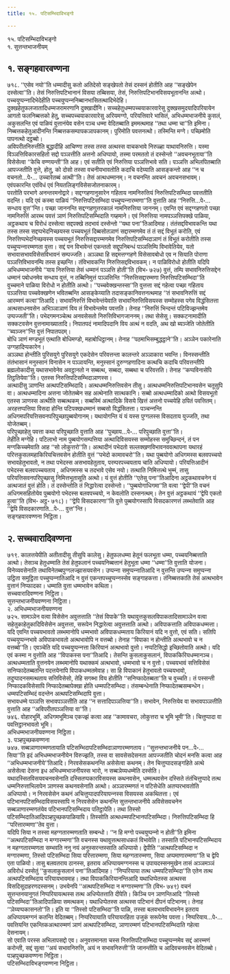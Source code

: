 ```yaml
---
title: १५. पटिसम्भिदाविभङ्गो

---
```

१५. पटिसम्भिदाविभङ्गो  
१. सुत्तन्तभाजनीयम्  


## १. सङ्गहवारवण्णना

७१८. ‘‘एसेव नयो’’ति धम्मादीसु कतो अतिदेसो सङ्खेपतो तेसं दस्सनं होतीति आह ‘‘सङ्खेपेन दस्सेत्वा’’ति। तेसं निरुत्तिपटिभानानं विसया तब्बिसया, तेसं, निरुत्तिपटिभानविसयभूतानन्ति अत्थो। पच्‍चयुप्पन्‍नादिभेदेहीति पच्‍चयुप्पन्‍ननिब्बानभासितत्थादिभेदेहि।  
दुक्खहेतुफलजातादिधम्मजरामरणानि दुक्खादीनि। सच्‍चहेतुधम्मपच्‍चयाकारवारेसु दुक्खसमुदयादिपरियायेन आगतो फलनिब्बत्तको हेतु, सच्‍चपच्‍चयाकारवारेसु अरियमग्गो, परियत्तिवारे भासितं, अभिधम्मभाजनीये कुसलं, अकुसलन्ति एवं पाळियं वुत्तानंयेव वसेन पञ्‍च धम्मा वेदितब्बाति इममत्थमाह ‘‘तथा धम्मा चा’’ति इमिना।  
निब्बत्तकहेतुआदीनन्ति निब्बत्तकसम्पापकञापकानम्। पुरिमोति पवत्तनत्थो। तस्मिन्ति मग्गे। पच्छिमोति पापनत्थो दट्ठब्बो।  
अविपरीतनिरुत्तीति बुद्धादीहि आचिण्णा तस्स तस्स अत्थस्स वाचकभावे निरुळ्हा याथावनिरुत्ति। यस्मा विञ्‍ञत्तिविकारसहितो सद्दो पञ्‍ञत्तीति अत्तनो अधिप्पायो, तस्मा परमततो तं दस्सेन्तो ‘‘अवचनभूताया’’ति विसेसेत्वा ‘‘केचि वण्णयन्ती’’ति आह। एवं सतीति एवं निरुत्तिया पञ्‍ञत्तिभावे सति। पञ्‍ञत्ति अभिलपितब्बाति आपज्‍जतीति वुत्ते, होतु, को दोसो तस्सा वचनीयभावतोति कदाचि वदेय्याति आसङ्कन्तो आह ‘‘न च वचनतो…पे॰… उच्‍चारेतब्बं अत्थी’’ति। तेसं अत्थधम्मानम्। न वचनन्ति अवचनं अवचनसभावम्। एवंपकारन्ति एवंविधं एवं नियतलिङ्गविसेसजोतनाकारम्।  
परतोति परभागे अनन्तरमनोद्वारे। सद्दग्गहणानुसारेन गहिताय नामनिरुत्तियं निरुत्तिपटिसम्भिदा पवत्ततीति वदन्ति। यदि एवं कस्मा पाळियं ‘‘निरुत्तिपटिसम्भिदा पच्‍चुप्पन्‍नारम्मणा’’ति वुत्ताति आह ‘‘निरुत्ति…पे॰… सन्धाय वुत्त’’न्ति। पच्छा जाननन्ति सद्दग्गहणुत्तरकालं नामनिरुत्तिया जाननम्। एवन्ति एवं सद्दग्गहणतो पच्छा नामनिरुत्तिं आरब्भ पवत्तं ञाणं निरुत्तिपटिसम्भिदाति गय्हमाने। एवं निरुत्तिया नामपञ्‍ञत्तिपक्खे पाळिया, अट्ठकथाय च विरोधं दस्सेत्वा सद्दपक्खे तदभावं दस्सेन्तो ‘‘यथा पना’’तिआदिमाह। तंतंसद्दविभावकन्ति यथा तस्स तस्स सद्दप्पभेदनिच्छयस्स पच्‍चयभूतं दिब्बसोतञाणं सद्दारम्मणमेव तं तं सद्दं विभूतं करोति, एवं निरुत्तिप्पभेदनिच्छयस्स पच्‍चयभूतं निरुत्तिसद्दारम्मणमेव निरुत्तिपटिसम्भिदाञाणं तं विभूतं करोतीति तस्स पच्‍चुप्पन्‍नारम्मणता वुत्ता। सद्दं पन विभावेन्तं एकन्ततो सद्दूपनिबन्धं पञ्‍ञत्तिम्पि विभावेतियेव, यतो सभावासभावविसेसविभावनं सम्पज्‍जति। अञ्‍ञथा हि सद्दमत्तग्गहणे विसेसावबोधो एव न सियाति पोराणा पञ्‍ञत्तिविभावनम्पि तस्स इच्छन्ति। तंविभावकन्ति निरुत्तिसद्दविभावकम्। न पाळिविरोधो होतीति यदिपि अभिधम्मभाजनीये ‘‘याय निरुत्तिया तेसं धम्मानं पञ्‍ञत्ति होती’’ति (विभ॰ ७२७) वुत्तं, तम्पि सभावनिरुत्तिसद्देन धम्मानं पबोधनमेव सन्धाय वुत्तं, न तब्बिनिमुत्तं पञ्‍ञत्तिन्ति ‘‘निरुत्तिसद्दारम्मणा निरुत्तिपटिसम्भिदा’’ति वुच्‍चमाने पाळिया विरोधो न होतीति अत्थो। ‘‘पच्‍चवेक्खन्तस्सा’’ति वुत्तत्ता सद्दं गहेत्वा पच्छा गहिताय पञ्‍ञत्तिया पच्‍चवेक्खणेन भवितब्बन्ति आसङ्केय्याति तदासङ्कानिवत्तनत्थमाह ‘‘तं सभावनिरुत्तिं सद्दं आरम्मणं कत्वा’’तिआदि। सभावनिरुत्तिं विभावेन्तंयेवाति सभावनिरुत्तिविसयस्स सम्मोहस्स पगेव विद्धंसितत्ता अत्थसाधनवसेन अभिञ्‍ञाञाणं विय तं विभावेन्तमेव पवत्तति। तेनाह ‘‘निरुत्तिं भिन्दन्तं पटिविज्झन्तमेव उप्पज्‍जती’’ति। पभेदगमनञ्‍चेत्थ अनवसेसतो निरुत्तिविभागजाननम्। तथा सेसेसु। सक्‍कटनामादीति सक्‍कटवसेन वुत्तनामाख्यातादि। निपातपदं नामादिपदानि विय अत्थं न वदति, अथ खो ब्यञ्‍जेति जोतेतीति ‘‘ब्यञ्‍जन’’न्ति वुत्तं निपातपदम्।  
बोधि ञाणं मण्डभूतं एत्थाति बोधिमण्डो, महाबोधिट्ठानम्। तेनाह ‘‘पठमाभिसम्बुद्धट्ठाने’’ति। अञ्‍ञेन पकारेनाति उग्गहादिप्पकारेन।  
अञ्‍ञथा होन्तीति पुरिसयुगे पुरिसयुगे एकदेसेन परिवत्तन्ता कालन्तरे अञ्‍ञाकारा भवन्ति। विनस्सन्तीति तंतंभासानं मनुस्सानं विनासेन न पञ्‍ञायन्ति, मनुस्सानं दुरुग्गहणादिना कत्थचि कदाचि परिवत्तन्तीपि ब्रह्मलोकादीसु यथासभावेनेव अवट्ठानतो न सब्बत्थ, सब्बदा, सब्बथा च परिवत्तति। तेनाह ‘‘कप्पविनासेपि तिट्ठतियेवा’’ति। एतस्स निरुत्तिपटिसम्भिदाञाणस्स।  
अत्थादीसु ञाणन्ति अत्थपटिसम्भिदादि। अत्थधम्मनिरुत्तिवसेन तीसु। अत्थधम्मनिरुत्तिपटिभानवसेन चतूसुपि वा। अत्थधम्मादिना अत्तना जोतेतब्बेन सह अत्थेनाति सात्थकानि। सब्बो अत्थधम्मादिको अत्थो विसयभूतो एतस्स ञाणस्स अत्थीति सब्बत्थकम्। सब्बस्मिं अत्थादिके विसये खित्तं अत्तनो पच्‍चयेहि ठपितं पवत्तितम्। अरहत्तप्पत्तिया विसदा होन्ति पटिपक्खधम्मानं सब्बसो विद्धंसितत्ता। पञ्‍चन्‍नन्ति अधिगमपरियत्तिसवनपरिपुच्छापुब्बयोगानम्। यथायोगन्ति यं यं यस्स पुग्गलस्स विसदताय युज्‍जति, तथा योजेतब्बम्।  
परिपुच्छाहेतु पवत्ता कथा परिपुच्छाति वुत्ताति आह ‘‘पुच्छाय…पे॰… परिपुच्छाति वुत्ता’’ति।  
तेहीति मग्गेहि। पटिलाभो नाम पुब्बयोगसम्पत्तिया अत्थादिविसयस्स सम्मोहस्स समुच्छिन्दनं, तं पन मग्गकिच्‍चमेवाति आह ‘‘सो लोकुत्तरो’’ति। अत्थादीनं पभेदतो सल्‍लक्खणविभावनववत्थापना यथारहं परित्तकुसलमहाकिरियचित्तवसेन होतीति वुत्तं ‘‘पभेदो कामावचरो’’ति। यथा पुब्बयोगो अधिगमस्स बलवपच्‍चयो सभावहेतुभावतो, न तथा पभेदस्स असभावहेतुताय, परम्परपच्‍चयताय चाति अधिप्पायो। परियत्तिआदीनं पभेदस्स बलवपच्‍चयताय , अधिगमस्स च तदभावे एसेव नयो। तत्थाति निमित्तत्थे भुम्मं, तासु परियत्तिसवनपरिपुच्छासु निमित्तभूतासूति अत्थो। यं वुत्तं होतीति ‘‘एतेसु पना’’तिआदिना अट्ठकथावचनेन यं अत्थजातं वुत्तं होति। तं दस्सेन्तोति तं निद्धारेत्वा दस्सेन्तो। ‘‘पुब्बयोगाधिगमा’’ति वत्वा ‘‘द्वेपी’’ति वचनं अधिगमसहितोयेव पुब्बयोगो पभेदस्स बलवपच्‍चयो, न केवलोति दस्सनत्थम्। तेन वुत्तं अट्ठकथायं ‘‘द्वेपि एकतो हुत्वा’’ति (विभ॰ अट्ठ॰ ७१८)। ‘‘द्वेपि विसदकारणा’’ति वुत्ते पुब्बयोगस्सापि विसदकारणत्तं लब्भतेवाति आह ‘‘द्वेपि विसदकारणाति…पे॰… वुत्त’’न्ति।  
सङ्गहवारवण्णना निट्ठिता।  


## २. सच्‍चवारादिवण्णना

७१९. कालत्तयेपीति अतीतादीसु तीसुपि कालेसु। हेतुफलधम्मा हेतूनं फलभूता धम्मा, पच्‍चयनिब्बत्ताति अत्थो। तेसञ्‍च हेतुधम्माति तेसं हेतुफलानं पच्‍चयनिब्बत्तानं हेतुभूता धम्मा ‘‘धम्मा’’ति वुत्ताति योजना। विनेय्यवसेनाति तथाविनेतब्बपुग्गलज्झासयवसेन। उप्पन्‍ना समुप्पन्‍नातिआदि न वुत्तन्ति उप्पन्‍ना समुप्पन्‍ना उट्ठिता समुट्ठिता पच्‍चुप्पन्‍नातिआदि न वुत्तं एकन्तपच्‍चुप्पन्‍नस्सेव सङ्गाहकत्ता। तंनिब्बत्तकाति तेसं अत्थभावेन वुत्तानं निप्फादका। धम्माति वुत्ता धम्मभावेन कथिता।  
सच्‍चवारादिवण्णना निट्ठिता।  
सुत्तन्तभाजनीयवण्णना निट्ठिता।  
२. अभिधम्मभाजनीयवण्णना  
७२५. सामञ्‍ञेन वत्वा विसेसेन अवुत्तत्ताति ‘‘तेसं विपाके’’ति यथावुत्तकुसलविपाकतादिसामञ्‍ञेन वत्वा सहेतुकाहेतुकादिविसेसेन अवुत्तत्ता, सरूपेन निद्धारेत्वा अवुत्तत्ताति अत्थो। अविपाकत्ताति अविपाकधम्मत्ता। यदि एवन्ति पच्‍चयभावतो लब्भमानोपि धम्मभावो अविपाकधम्मताय किरियानं यदि न वुत्तो, एवं सति। सतिपि पच्‍चयुप्पन्‍नभावे अविपाकभावतो अत्थभावोपि न वत्तब्बो। तेनाह ‘‘विपाका न होन्तीति अत्थभावो च न वत्तब्बो’’ति। एवञ्‍चेति यदि पच्‍चयुप्पन्‍नत्ता किरियानं अत्थभावो वुत्तो। नप्पटिसिद्धो इच्छितोवाति अत्थो। यदि एवं कस्मा न वुत्तोति आह ‘‘विपाकस्स पना’’तिआदि। तेसन्ति कुसलाकुसलानं, विपाककिरियधम्मानञ्‍च। अत्थधम्मताति वुत्तनयेन लब्भमानोपि यथाक्‍कमं अत्थभावो, धम्मभावो च न वुत्तो। पच्‍चयभावं सत्तिविसेसं सनिप्फादेतब्बतन्ति पदत्तयेनापि विपाकधम्मतमेवाह। सा हि विपाकानं हेतुभावतो पच्‍चयभावो, तदुप्पादनसमत्थताय सत्तिविसेसो, तेहि सगब्भा विय होतीति ‘‘सनिप्फादेतब्बता’’ति च वुच्‍चति। तं पस्सन्ती निप्फादकविसेसापि निप्फादेतब्बापेक्खा होति धम्मपटिसम्भिदा। तंसम्बन्धेनाति निप्फादेतब्बसम्बन्धेन। धम्मपटिसम्भिदं वदन्तेन अत्थपटिसम्भिदापि वुत्ता।  
सभावधम्मे पञ्‍ञत्ति सभावपञ्‍ञत्तीति आह ‘‘न सत्तादिपञ्‍ञत्तिया’’ति। सभावेन, निरुत्तियेव वा सभावपञ्‍ञत्तीति वुत्ताति आह ‘‘अविपरीतपञ्‍ञत्तिया वा’’ति।  
७४६. वोहारभूमिं, अधिगमभूमिञ्‍च एकज्झं कत्वा आह ‘‘कामावचरा, लोकुत्तरा च भूमि भूमी’’ति। चित्तुप्पादा वा पवत्तिट्ठानभावतो भूमि।  
अभिधम्मभाजनीयवण्णना निट्ठिता।  
३. पञ्हपुच्छकवण्णना  
७४७. सब्बञाणारम्मणतायाति पटिसम्भिदापटिसम्भिदाञाणारम्मणताय। ‘‘सुत्तन्तभाजनीये पन…पे॰… सिया’’ति इदं अभिधम्मभाजनीयेन विरुज्झति, तस्स वा सावसेसदेसनता आपज्‍जतीति चोदनं मनसि कत्वा आह ‘‘अभिधम्मभाजनीये’’तिआदि। निरवसेसकथनन्ति असेसेत्वा कथनम्। तेन चित्तुप्पादसङ्गहिते अत्थे असेसेत्वा देसना इध अभिधम्मभाजनीयस्स भारो, न सब्बञेय्यधम्मेति दस्सेति। यथादस्सितविसयवचनवसेनाति दस्सितप्पकारविसयस्स कथनवसेन, धम्मत्थवसेन दस्सिते तंतंचित्तुप्पादे तत्थ धम्मनिरुत्ताभिलापेन ञाणस्स कथनवसेनाति अत्थो। अञ्‍ञारम्मणतं न पटिसेधेति अतप्परभावतोति अधिप्पायो। न निरवसेसेन कथनं अचित्तुप्पादपरियापन्‍नस्स विसयस्स अकथितत्ता। एवं पटिभानपटिसम्भिदाविसयस्सापि न निरवसेसेन कथनन्ति सुत्तन्तभाजनीये अविसेसवचनेन सब्बञाणारम्मणतंयेव पटिभानपटिसम्भिदाय पतिट्ठापेति। तथा तिस्सो पटिसम्भिदातिआदिपञ्हपुच्छकपाळियापि। तिस्सोति अत्थधम्मपटिभानपटिसम्भिदा। निरुत्तिपटिसम्भिदा हि ‘‘परित्तारम्मणा’’तेव वुत्ता।  
यदिपि सिया न तस्सा महग्गतारम्मणताति सम्बन्धो। ‘‘न हि मग्गो पच्‍चयुप्पन्‍नो न होती’’ति इमिना ‘‘अत्थपटिसम्भिदा न मग्गारम्मणा’’ति वचनस्स यथावुत्तत्थसाधकतं विभावेति। तस्साति पटिभानपटिसम्भिदाय न महग्गतारम्मणता सम्भवति ननु नयं अनुस्सरन्तस्साति अधिप्पायो। द्वेपीति ‘‘अत्थपटिसम्भिदा न मग्गारम्मणा, तिस्सो पटिसम्भिदा सिया परित्तारम्मणा, सिया महग्गतारम्मणा, सिया अप्पमाणारम्मणा’’ति च द्वेपि एता पाळियो। तासु बलवतराय ठानस्स, इतराय अधिप्पायमग्गनस्स च उपायदस्सनमुखेन तासं अञ्‍ञमञ्‍ञं अविरोधं दस्सेतुं ‘‘कुसलाकुसलानं पना’’तिआदिमाह। ‘‘निप्परियाया तत्थ धम्मपटिसम्भिदा’’ति एतेन तत्थ अत्थपटिसम्भिदाय परियायभावमाह। तथा विपाककिरियानन्तिआदि यथाधिप्पेतस्स अत्थस्स विसदिसूदाहरणदस्सनम्। उभयेनपि ‘‘अत्थपटिसम्भिदा न मग्गारम्मणा’’ति (विभ॰ ७४९) वचनं सुत्तन्तनयानुगतं निप्परियायत्थस्स तत्थ अधिप्पेतत्ताति दीपेति। किञ्‍चि पन ञाणन्तिआदि ‘‘तिस्सो पटिसम्भिदा’’तिआदिपाळिया समत्थकम्। यथाधिप्पेतस्स अत्थस्स पटिभानं दीपनं पटिभानम्। तेनाह ‘‘ञेय्यप्पकासनतो’’ति। इति या ‘‘तिस्सो पटिसम्भिदा’’ति पाळि, तस्सा बलवभावविभावनेन इतराय अधिप्पायमग्गनं कतन्ति वेदितब्बम्। निप्परियायाति परियायरहिता उजुकं सरूपेनेव पवत्ता। निप्परियाय…पे॰… पवत्तियन्ति एकन्तिकअत्थारम्मणं ञाणं अत्थपटिसम्भिदा, ञाणारम्मणं पटिभानपटिसम्भिदाति गहेत्वा देसनायम्।  
सो एवाति परस्स अभिलापसद्दो एव। अनुवत्तमानता चस्स निरुत्तिपटिसम्भिदा पच्‍चुप्पन्‍नमेव सद्दं आरम्मणं करोन्ती, सद्दं सुत्वा ‘‘अयं सभावनिरुत्ति, अयं न सभावनिरुत्ती’’ति जानन्तीति च आदिवचनवसेन वेदितब्बो।  
पञ्हपुच्छकवण्णना निट्ठिता।  
पटिसम्भिदाविभङ्गवण्णना निट्ठिता।  